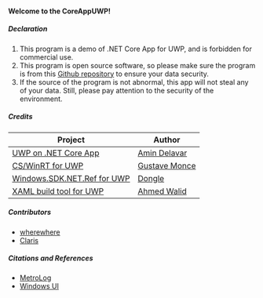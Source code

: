 #### Welcome to the CoreAppUWP!

##### Declaration
1. This program is a demo of .NET Core App for UWP, and is forbidden for commercial use.
2. This program is open source software, so please make sure the program is from this [Github repository](https://github.com/wherewhere/CoreAppUWP) to ensure your data security.
3. If the source of the program is not abnormal, this app will not steal any of your data. Still, please pay attention to the security of the environment.

##### Credits
| Project | Author |
| ------- | ------ |
| [UWP on .NET Core App](https://github.com/Aminator/UwpWithoutVisualStudio "UwpWithoutVisualStudio") | [Amin Delavar](https://github.com/Aminator "@Aminator") |
| [CS/WinRT for UWP](https://github.com/gus33000/CsUWP "CsUWP") | [Gustave Monce](https://github.com/gus33000 "@gus33000") |
| [Windows.SDK.NET.Ref for UWP](https://github.com/dongle-the-gadget/CsWinRTProjectionForWindows "CsWinRTProjectionForWindows") | [Dongle](https://github.com/dongle-the-gadget "@dongle-the-gadget") |
| [XAML build tool for UWP](https://www.nuget.org/packages/WindowsXaml.ModernDotNet.BuildTools "WindowsXaml.ModernDotNet.BuildTools") | [Ahmed Walid](https://github.com/ahmed605 "@ahmed605") |

##### Contributors
- [wherewhere](https://github.com/wherewhere "@wherewhere")
- [Claris](https://github.com/Clrs17 "@Clrs17")

##### Citations and References
- [MetroLog](https://github.com/novotnyllc/MetroLog "MetroLog")
- [Windows UI](https://github.com/microsoft/microsoft-ui-xaml "Windows UI")
